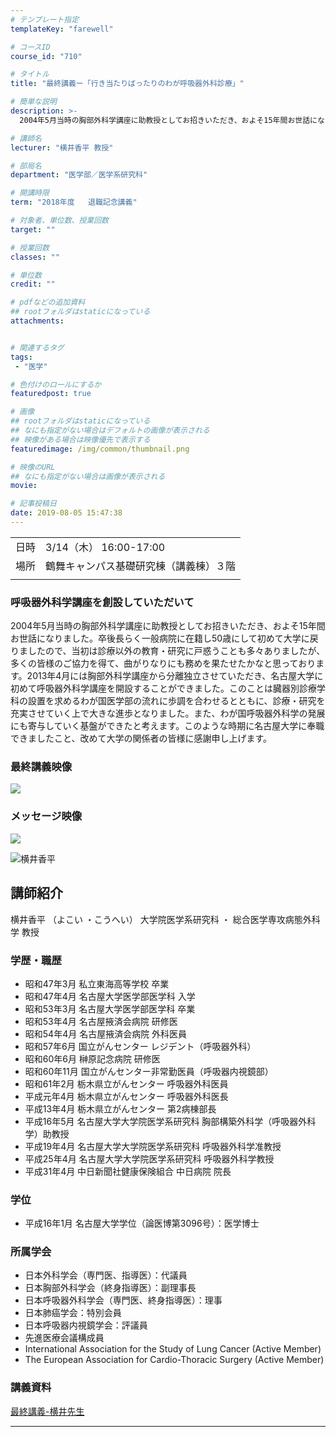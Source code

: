 ```yaml
---
# テンプレート指定
templateKey: "farewell"

# コースID
course_id: "710"

# タイトル
title: "最終講義ー「行き当たりばったりのわが呼吸器外科診療」"

# 簡単な説明
description: >-
  2004年5月当時の胸部外科学講座に助教授としてお招きいただき、およそ15年間お世話になりました。卒後長らく一般病院に在籍し50歳にして初めて大学に戻りましたので、当初は診療以外の教育・研究に戸惑うことも多々ありましたが、多くの皆様のご協力を得て、曲がりなりにも務めを果たせたかなと思っております。2013年4月には胸部外科学講座から分離独立させていただき、名古屋大学に初めて呼吸器外科学講座を開 ...

# 講師名
lecturer: "横井香平 教授"

# 部局名
department: "医学部／医学系研究科"

# 開講時限
term: "2018年度	退職記念講義"

# 対象者、単位数、授業回数
target: ""

# 授業回数
classes: ""

# 単位数
credit: ""

# pdfなどの追加資料
## rootフォルダはstaticになっている
attachments:


# 関連するタグ
tags:
 - "医学"

# 色付けのロールにするか
featuredpost: true

# 画像
## rootフォルダはstaticになっている
## なにも指定がない場合はデフォルトの画像が表示される
## 映像がある場合は映像優先で表示する
featuredimage: /img/common/thumbnail.png

# 映像のURL
## なにも指定がない場合は画像が表示される
movie: 

# 記事投稿日
date: 2019-08-05 15:47:38
---
```


|   |   |
|---|---|
| 日時 | 3/14（木）  16:00-17:00 |
| 場所 | 鶴舞キャンパス基礎研究棟（講義棟）３階 |
|   |   |


### 呼吸器外科学講座を創設していただいて

2004年5月当時の胸部外科学講座に助教授としてお招きいただき、およそ15年間お世話になりました。卒後長らく一般病院に在籍し50歳にして初めて大学に戻りましたので、当初は診療以外の教育・研究に戸惑うことも多々ありましたが、多くの皆様のご協力を得て、曲がりなりにも務めを果たせたかなと思っております。2013年4月には胸部外科学講座から分離独立させていただき、名古屋大学に初めて呼吸器外科学講座を開設することができました。このことは臓器別診療学科の設置を求めるわが国医学部の流れに歩調を合わせるとともに、診療・研究を充実させていく上で大きな進歩となりました。また、わが国呼吸器外科学の発展にも寄与していく基盤ができたと考えます。このような時期に名古屋大学に奉職できましたこと、改めて大学の関係者の皆様に感謝申し上げます。

### 最終講義映像



![](http://ocw.nagoya-u.jp/files/710/movieimage1.png) 
### メッセージ映像



![](http://ocw.nagoya-u.jp/files/710/movieimage2.png) 


![横井香平](http://ocw.nagoya-u.jp/files/710/kouhei_yokoi_2.jpg) 
## 講師紹介

横井香平 （よこい ・こうへい） 大学院医学系研究科 ・ 総合医学専攻病態外科学 教授

### 学歴・職歴

* 昭和47年3月 私立東海高等学校 卒業
* 昭和47年4月 名古屋大学医学部医学科 入学
* 昭和53年3月 名古屋大学医学部医学科 卒業
* 昭和53年4月 名古屋掖済会病院 研修医
* 昭和54年4月 名古屋掖済会病院 外科医員
* 昭和57年6月 国立がんセンター レジデント（呼吸器外科）
* 昭和60年6月 榊原記念病院 研修医
* 昭和60年11月 国立がんセンター非常勤医員（呼吸器内視鏡部）
* 昭和61年2月 栃木県立がんセンター 呼吸器外科医員
* 平成元年4月 栃木県立がんセンター 呼吸器外科医長
* 平成13年4月 栃木県立がんセンター 第2病棟部長
* 平成16年5月 名古屋大学大学院医学系研究科 胸部構築外科学（呼吸器外科学）助教授
* 平成19年4月 名古屋大学大学院医学系研究科 呼吸器外科学准教授
* 平成25年4月 名古屋大学大学院医学系研究科 呼吸器外科学教授
* 平成31年4月 中日新聞社健康保険組合 中日病院 院長
### 学位

* 平成16年1月 名古屋大学学位（論医博第3096号）：医学博士
### 所属学会

* 日本外科学会（専門医、指導医）：代議員
* 日本胸部外科学会（終身指導医）：副理事長
* 日本呼吸器外科学会（専門医、終身指導医）：理事
* 日本肺癌学会：特別会員
* 日本呼吸器内視鏡学会：評議員
* 先進医療会議構成員
* International Association for the Study of Lung Cancer (Active Member)
* The European Association for Cardio-Thoracic Surgery (Active Member)


### 講義資料

[最終講義-横井先生](http://ocw.nagoya-u.jp/files/710/kouhei_yokoi_document.pdf) 

-----